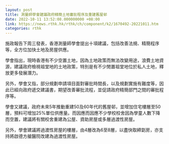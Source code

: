 ```yaml
---
layout: post
title: 測量師學會建議政府精簡土地審批程序及重建舊屋邨
date: 2022-10-11 13:52:08.000000000 +08:00
link: https://news.rthk.hk/rthk/ch/component/k2/1670492-20221011.htm
categories: rthk
---
```


施政報告下周三發表，香港測量師學會提出十項建議，包括改善法規、精簡程序等，全方位加快土地及房屋供應。

學會指出，現時香港有不少空置土地，因為土地政策而無法改變用途，浪費土地資源，建議政府檢視祖堂地的土地政策，特別是有不少閒置祖堂地位於私人土地，釋放更多發展潛力。

另外，學會又指，部分規劃申請項目面對審批時間長，以及規劃實施有難度等，因此已經向政府遞交建議書，期望改善審批流程，並促請政府精簡部門之間的審批程序等。

學會又建議，政府未來5年推動重建50及60年代的舊屋邨，並增加住宅樓層至50層，預料可增加25%單位供應量。而因應而因應不少學校校舍因為學童人數下降而空置，建議將有關校舍重建為公屋、資助房屋或多層過渡性房屋。

另外，學會建議將過渡性房屋的樓層，由4層改為6至8層，以盡快取締劏房，亦支持將啟德方艙醫院改建為過渡性房屋。
